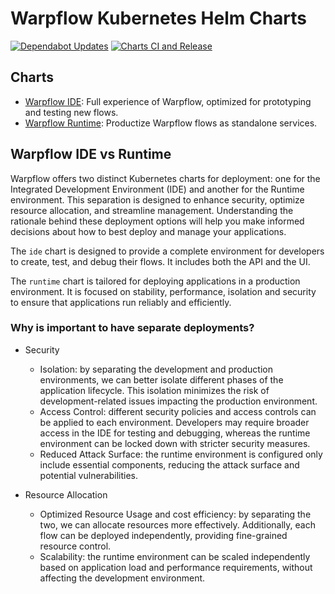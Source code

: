 # Warpflow Kubernetes Helm Charts

[![Dependabot Updates](https://github.com/shaneholloman/warpflow-helm-charts/actions/workflows/dependabot/dependabot-updates/badge.svg)](https://github.com/shaneholloman/warpflow-helm-charts/actions/workflows/dependabot/dependabot-updates)
[![Charts CI and Release](https://github.com/shaneholloman/warpflow-helm-charts/actions/workflows/ci.yaml/badge.svg)](https://github.com/shaneholloman/warpflow-helm-charts/actions/workflows/ci.yaml)

## Charts

- [Warpflow IDE](charts/warpflow-ide/): Full experience of Warpflow, optimized for prototyping and testing new flows.
- [Warpflow Runtime](charts/warpflow-runtime/): Productize Warpflow flows as standalone services.

## Warpflow IDE vs Runtime

Warpflow offers two distinct Kubernetes charts for deployment: one for the Integrated Development Environment (IDE) and another for the Runtime environment.
This separation is designed to enhance security, optimize resource allocation, and streamline management.
Understanding the rationale behind these deployment options will help you make informed decisions about how to best deploy and manage your applications.

The `ide` chart is designed to provide a complete environment for developers to create, test, and debug their flows. It includes both the API and the UI.

The `runtime` chart is tailored for deploying applications in a production environment. It is focused on stability, performance, isolation and security to ensure that applications run reliably and efficiently.

### Why is important to have separate deployments?

- Security
  - Isolation: by separating the development and production environments, we can better isolate different phases of the application lifecycle. This isolation minimizes the risk of development-related issues impacting the production environment.
  - Access Control: different security policies and access controls can be applied to each environment. Developers may require broader access in the IDE for testing and debugging, whereas the runtime environment can be locked down with stricter security measures.
  - Reduced Attack Surface: the runtime environment is configured only include essential components, reducing the attack surface and potential vulnerabilities.

- Resource Allocation
  - Optimized Resource Usage and cost efficiency: by separating the two, we can allocate resources more effectively. Additionally, each flow can be deployed independently, providing fine-grained resource control.
  - Scalability: the runtime environment can be scaled independently based on application load and performance requirements, without affecting the development environment.
